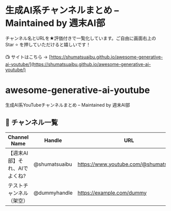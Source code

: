 # 生成AI系チャンネルまとめ – Maintained by 週末AI部
チャンネル名とURLを★評価付きで一覧化しています。ご自由に画面右上の Star ⭐ を押していただけると嬉しいです！

📺 サイトはこちら → [https://shumatsuaibu.github.io/awesome-generative-ai-youtube/](https://shumatsuaibu.github.io/awesome-generative-ai-youtube/)


# awesome-generative-ai-youtube
生成AI系YouTubeチャンネルまとめ – Maintained by 週末AI部

## 🎥 チャンネル一覧
| Channel Name                         | Handle         | URL                                               | Description                        | Rating |
|--------------------------------------|----------------|---------------------------------------------------|------------------------------------|:------:|
| 【週末AI部】それ、AIでよくね?        | @shumatsuaibu  | https://www.youtube.com/@shumatsuaibu             | 初心者向けエンタメ＆実用＋AI速報   | ★★★★★ |
| テストチャンネル（架空）             | @dummyhandle   | https://example.com/dummy         | テスト用の架空チャンネル       | ★★☆☆☆ |
